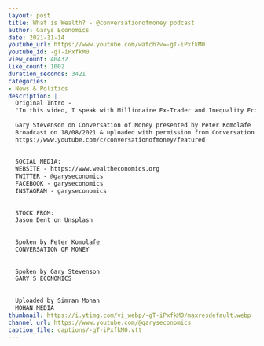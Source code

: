```yaml
---
layout: post
title: What is Wealth? - @conversationofmoney podcast
author: Garys Economics
date: 2021-11-14
youtube_url: https://www.youtube.com/watch?v=-gT-iPxfkM0
youtube_id: -gT-iPxfkM0
view_count: 40432
like_count: 1002
duration_seconds: 3421
categories:
- News & Politics
description: |
  Original Intro - 
  "In this video, I speak with Millionaire Ex-Trader and Inequality Economist, Gary Stevenson. We are discussing what wealth really is, the truth about wealth, the wealth divide and what needs to change in order to improve wealth inequality. This is full of gems"
  
  Gary Stevenson on Conversation of Money presented by Peter Komolafe
  Broadcast on 18/08/2021 & uploaded with permission from Conversation of Money
  https://www.youtube.com/c/conversationofmoney/featured
  
  
  SOCIAL MEDIA:
  WEBSITE - https://www.wealtheconomics.org
  TWITTER - @garyseconomics
  FACEBOOK - garyseconomics
  INSTAGRAM - garyseconomics
  
  
  STOCK FROM:
  Jason Dent on Unsplash
  
  
  Spoken by Peter Komolafe
  CONVERSATION OF MONEY
  
  
  Spoken by Gary Stevenson
  GARY'S ECONOMICS
  
  
  Uploaded by Simran Mohan 
  MOHAN MEDIA
thumbnail: https://i.ytimg.com/vi_webp/-gT-iPxfkM0/maxresdefault.webp
channel_url: https://www.youtube.com/@garyseconomics
caption_file: captions/-gT-iPxfkM0.vtt
---
```

